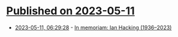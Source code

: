# [Published on 2023-05-11](index.md)

* [2023-05-11, 06:29:28](https://lobste.rs/s/ttlm7n/memoriam_ian_hacking_1936_2023) - [In memoriam: Ian Hacking (1936–2023)](https://philosophy.utoronto.ca/news/in-memoriam-ian-hacking-1936-2023/)
